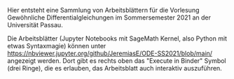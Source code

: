 Hier entsteht eine Sammlung von Arbeitsblättern für die Vorlesung Gewöhnliche Differentialgleichungen
im Sommersemester 2021 an der Universität Passau.

Die Arbeitsblätter (Jupyter Notebooks mit SageMath Kernel, also Python mit etwas Syntaxmagie) können
unter
https://nbviewer.jupyter.org/github/JeremiasE/ODE-SS2021/blob/main/
angezeigt werden. Dort gibt es rechts oben das "Execute in Binder" Symbol (drei Ringe), die
es erlauben, das Arbeitsblatt auch interaktiv auszuführen.
